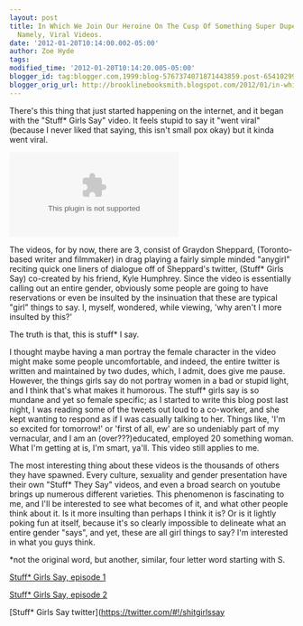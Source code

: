 ```yaml
---
layout: post
title: In Which We Join Our Heroine On The Cusp Of Something Super Duper Serious,
  Namely, Viral Videos.
date: '2012-01-20T10:14:00.002-05:00'
author: Zoe Hyde
tags:
modified_time: '2012-01-20T10:14:20.005-05:00'
blogger_id: tag:blogger.com,1999:blog-5767374071871443859.post-6541029981021557556
blogger_orig_url: http://brooklinebooksmith.blogspot.com/2012/01/in-which-we-join-our-heroine-on-cusp-of.html
---
```

There's this thing that just started happening on the internet, and it began with the "Stuff* Girls Say" video. It feels stupid to say it "went viral" (because I never liked that saying, this isn't small pox okay) but it kinda went viral.

[![](http://www.vancouversun.com/entertainment/5853169.bin?size=620x400s)](http://www.vancouversun.com/entertainment/5853169.bin?size=620x400s)

The videos, for by now, there are 3, consist of Graydon Sheppard, (Toronto-based writer and filmmaker) in drag playing a fairly simple minded "anygirl" reciting quick one liners of dialogue off of Sheppard's twitter, (Stuff* Girls Say) co-created by his friend, Kyle Humphrey. Since the video is essentially calling out an entire gender, obviously some people are going to have reservations or even be insulted by the insinuation that these are typical "girl" things to say. I, myself, wondered, while viewing, 'why aren't I more insulted by this?'

The truth is that, this is stuff* I say.

I thought maybe having a man portray the female character in the video might make some people uncomfortable, and indeed, the entire twitter is written and maintained by two dudes, which, I admit, does give me pause. However, the things girls say do not portray women in a bad or stupid light, and I think that's what makes it humorous. The stuff* girls say is so mundane and yet so female specific; as I started to write this blog post last night, I was reading some of the tweets out loud to a co-worker, and she kept wanting to respond as if I was casually talking to her. Things like, 'I'm so excited for tomorrow!' or 'first of all, ew' are so undeniably part of my vernacular, and I am an (over???)educated, employed 20 something woman. What I'm getting at is, I'm smart, ya'll. This video still applies to me.

The most interesting thing about these videos is the thousands of others they have spawned. Every culture, sexuality and gender presentation have their own "Stuff* They Say" videos, and even a broad search on youtube brings up numerous different varieties. This phenomenon is fascinating to me, and I'll be interested to see what becomes of it, and what other people think about it. Is it more insulting than perhaps I think it is? Or is it lightly poking fun at itself, because it's so clearly impossible to delineate what an entire gender "says", and yet, these are all girl things to say? I'm interested in what you guys think.

*not the original word, but another, similar, four letter word starting with S.

[Stuff* Girls Say, episode 1](http://www.youtube.com/watch?v=u-yLGIH7W9Y)

[Stuff* Girls Say, episode 2](http://www.youtube.com/watch?v=kbovd-e-hRg&feature=relmfu)

[Stuff* Girls Say twitter](https://twitter.com/#!/shitgirlssay